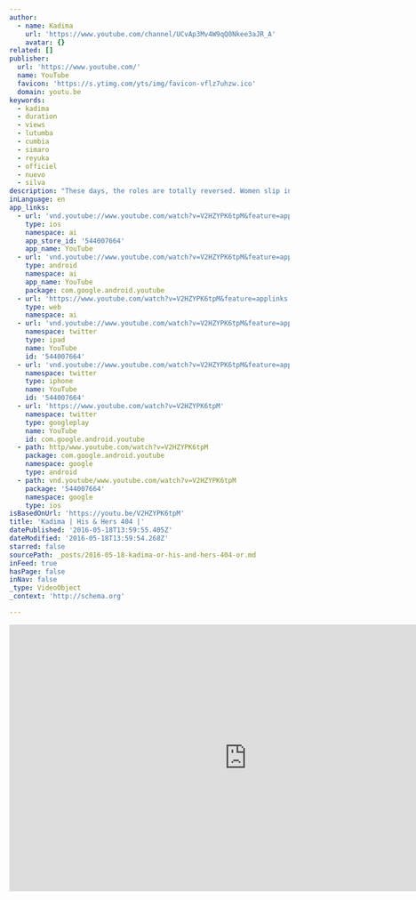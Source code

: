 ```yaml
---
author:
  - name: Kadima
    url: 'https://www.youtube.com/channel/UCvAp3Mv4W9qQ0Nkee3aJR_A'
    avatar: {}
related: []
publisher:
  url: 'https://www.youtube.com/'
  name: YouTube
  favicon: 'https://s.ytimg.com/yts/img/favicon-vflz7uhzw.ico'
  domain: youtu.be
keywords:
  - kadima
  - duration
  - views
  - lutumba
  - cumbia
  - simaro
  - reyuka
  - officiel
  - nuevo
  - silva
description: "These days, the roles are totally reversed. Women slip into guy roles and men have been taking up some traditional women roles because let's be honest, society has changed. With single daddies on the rise and salaries increasing for the ladies, it can be hard to draw the line."
inLanguage: en
app_links:
  - url: 'vnd.youtube://www.youtube.com/watch?v=V2HZYPK6tpM&feature=applinks'
    type: ios
    namespace: ai
    app_store_id: '544007664'
    app_name: YouTube
  - url: 'vnd.youtube://www.youtube.com/watch?v=V2HZYPK6tpM&feature=applinks'
    type: android
    namespace: ai
    app_name: YouTube
    package: com.google.android.youtube
  - url: 'https://www.youtube.com/watch?v=V2HZYPK6tpM&feature=applinks'
    type: web
    namespace: ai
  - url: 'vnd.youtube://www.youtube.com/watch?v=V2HZYPK6tpM&feature=applinks'
    namespace: twitter
    type: ipad
    name: YouTube
    id: '544007664'
  - url: 'vnd.youtube://www.youtube.com/watch?v=V2HZYPK6tpM&feature=applinks'
    namespace: twitter
    type: iphone
    name: YouTube
    id: '544007664'
  - url: 'https://www.youtube.com/watch?v=V2HZYPK6tpM'
    namespace: twitter
    type: googleplay
    name: YouTube
    id: com.google.android.youtube
  - path: http/www.youtube.com/watch?v=V2HZYPK6tpM
    package: com.google.android.youtube
    namespace: google
    type: android
  - path: vnd.youtube/www.youtube.com/watch?v=V2HZYPK6tpM
    package: '544007664'
    namespace: google
    type: ios
isBasedOnUrl: 'https://youtu.be/V2HZYPK6tpM'
title: 'Kadima | His & Hers 404 |'
datePublished: '2016-05-18T13:59:55.405Z'
dateModified: '2016-05-18T13:59:54.268Z'
starred: false
sourcePath: _posts/2016-05-18-kadima-or-his-and-hers-404-or.md
inFeed: true
hasPage: false
inNav: false
_type: VideoObject
_context: 'http://schema.org'

---
```

<iframe src="https://cdn.embedly.com/widgets/media.html?src=https%3A%2F%2Fwww.youtube.com%2Fembed%2FV2HZYPK6tpM%3Ffeature%3Doembed&amp;url=http%3A%2F%2Fwww.youtube.com%2Fwatch%3Fv%3DV2HZYPK6tpM&amp;image=https%3A%2F%2Fi.ytimg.com%2Fvi%2FV2HZYPK6tpM%2Fhqdefault.jpg&amp;key=b7d04c9b404c499eba89ee7072e1c4f7&amp;type=text%2Fhtml&amp;schema=youtube" width="854" height="480" scrolling="no" frameborder="0" allowfullscreen="" style=""></iframe>